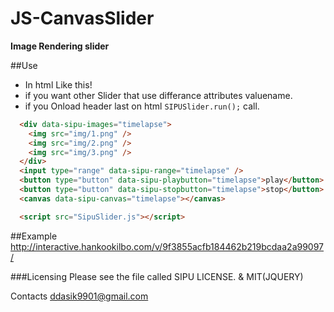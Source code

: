 # JS-CanvasSlider
**Image Rendering slider**

##Use
- In html Like this!
- if you want other Slider that use differance attributes valuename.
- if you Onload header last on html ``` SIPUSlider.run(); ``` call.
```html
  <div data-sipu-images="timelapse">
    <img src="img/1.png" />
    <img src="img/2.png" />
    <img src="img/3.png" />
  </div>
  <input type="range" data-sipu-range="timelapse" />
  <button type="button" data-sipu-playbutton="timelapse">play</button>
  <button type="button" data-sipu-stopbutton="timelapse">stop</button>
  <canvas data-sipu-canvas="timelapse"></canvas>

  <script src="SipuSlider.js"></script>
```

##Example
http://interactive.hankookilbo.com/v/9f3855acfb184462b219bcdaa2a99097/

###Licensing
Please see the file called SIPU LICENSE. & MIT(JQUERY)

Contacts
ddasik9901@gmail.com
